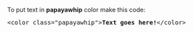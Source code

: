 To put text in <b>papayawhip</b> color make this code:
<pre>&lt;color class="papayawhip"&gt;<b>Text goes here!</b>&lt;/color&gt;</pre>
